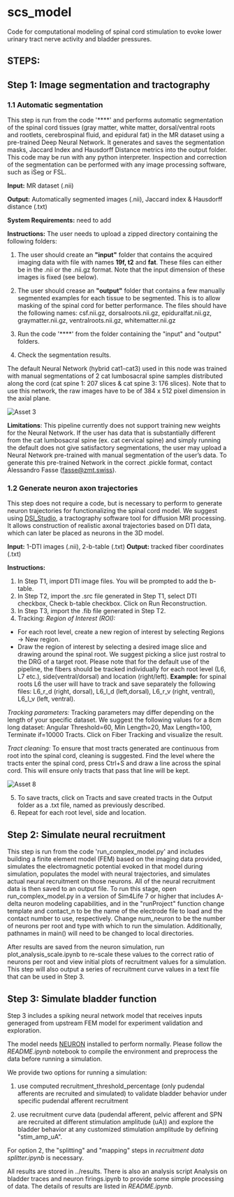 # scs_model
Code for computational modeling of spinal cord stimulation to evoke lower urinary tract nerve activity and bladder pressures.

## STEPS: 

## Step 1: Image segmentation and tractography

### 1.1 Automatic segmentation
This step is run from the code '****' and performs automatic segmentation of the spinal cord tissues (gray matter, white matter, dorsal/ventral roots and rootlets, cerebrospinal fluid, and epidural fat) in the MR dataset using a pre-trained Deep Neural Network. It generates and saves the segmentation masks, Jaccard Index and Hausdorff Distance metrics into the output folder. This code may be run with any python interpreter. Inspection and correction of the segmentation can be performed with any image processing software, such as iSeg or FSL.

**Input:** MR dataset (.nii)

**Output:** Automatically segmented images (.nii), Jaccard index & Hausdorff distance (.txt)

**System Requirements:**
need to add

**Instructions:** The user needs to upload a zipped directory containing the following folders: 
1. The user should create an **"input"** folder that contains the acquired imaging data with file with names **19f, t2** and **fat**. These files can either be in the .nii or the .nii.gz format. Note that the input dimension of these images is fixed (see below).

2. The user should crease an **"output"** folder that contains a few manually segmented examples for each tissue to be segmented. This is to allow masking of the spinal cord for better performance. The files should have the following names:
csf.nii.gz, dorsalroots.nii.gz, epiduralfat.nii.gz, graymatter.nii.gz, ventralroots.nii.gz, whitematter.nii.gz

3. Run the code '****' from the folder containing the "input" and "output" folders.

4. Check the segmentation results.

The default Neural Network (hybrid cat1-cat3) used in this node was trained with manual segmentations of 2 cat lumbosacral spine samples distributed along the cord (cat spine 1: 207 slices & cat spine 3: 176 slices). Note that to use this network, the raw images have to be of 384 x 512 pixel dimension in the axial plane.

![Asset 3](https://user-images.githubusercontent.com/43448105/191312158-00045d2b-d32c-4bdf-8836-307683e137f6.png)

**Limitations**: This pipeline currently does not support training new weights for the Neural Network. If the user has data that is substantially different from the cat lumbosacral spine (ex. cat cervical spine) and simply running the default does not give satisfactory segmentations, the user may upload a Neural Network pre-trained with manual segmentation of the user’s data. To generate this pre-trained Network in the correct .pickle format, contact Alessandro Fasse (fasse@zmt.swiss).

### 1.2 Generate neuron axon trajectories
This step does not require a code, but is necessary to perform to generate neuron trajectories for functionalizing the spinal cord model. We suggest using [DSI_Studio](https://dsi-studio.labsolver.org/), a tractography software tool for diffusion MRI processing. It allows construction of realistic axonal trajectories based on DTI data, which can later be placed as neurons in the 3D model.

**Input:** 1-DTI images (.nii), 2-b-table (.txt)
**Output:** tracked fiber coordinates (.txt)

**Instructions:** 
1. In Step T1, import DTI image files. You will be prompted to add the b-table.
2. In Step T2, import the .src file generated in Step T1, select DTI checkbox, Check b-table checkbox. Click on Run Reconstruction.
3. In Step T3, import the .fib file generated in Step T2.
4. Tracking:
*Region of Interest (ROI):*
- For each root level, create a new region of interest by selecting Regions -> New region.  
- Draw the region of interest by selecting a desired image slice and drawing around the spinal root. We suggest picking a slice just rostral to the DRG of a target root. Please note that for the default use of the pipeline, the fibers should be tracked individually for each root level (L6, L7 etc.), side(ventral/dorsal) and location (right/left).
**Example:** for spinal roots L6 the user will have to track and save separately the following files: L6_r_d (right, dorsal), L6_l_d (left,dorsal), L6_r_v (right, ventral), L6_l_v (left, ventral).

*Tracking parameters:*
Tracking parameters may differ depending on the length of your specific dataset. We suggest the following values for a 8cm long dataset: Angular Threshold=60, Min Length=20, Max Length=100, Terminate if=10000 Tracts.
Click on Fiber Tracking and visualize the result.

*Tract cleaning:*
To ensure that most tracts generated are continuous from root into the spinal cord, cleaning is suggested. Find the level where the tracts enter the spinal cord, press Ctrl+S and draw a line across the spinal cord. This will ensure only tracts that pass that line will be kept.

![Asset 8](https://user-images.githubusercontent.com/43448105/191318832-e0b5d978-e7cb-4d73-b1a8-889e8b4931b9.png)

5. To save tracts, click on Tracts and save created tracts in the Output folder as a .txt file, named as previously described.
6. Repeat for each root level, side and location.

## Step 2: Simulate neural recruitment

This step is run from the code 'run_complex_model.py' and includes building a finite element model (FEM) based on the imaging data provided, simulates the electromagnetic potential evoked in that model during simulation, populates the model with neural trajectories, and simulates actual neural recruitment on those neurons. All of the neural recruitment data is then saved to an output file. To run this stage, open run_complex_model.py in a version of Sim4Life 7 or higher that includes A-delta neuron modeling capabilities, and in the "runProject" function change template and contact_n to be the name of the electrode file to load and the contact number to use, respectively. Change num_neuron to be the number of neurons per root and type with which to run the simulation. Additionally, pathnames in main() will need to be changed to local directories. 

After results are saved from the neuron simulation, run plot_analysis_scale.ipynb to re-scale these values to the correct ratio of neurons per root and view initial plots of recruitment values for a simulation. This step will also output a series of recruitment curve values in a text file that can be used in Step 3. 

## Step 3: Simulate bladder function

Step 3 includes a spiking neural network model that receives inputs generaged from upstream FEM model for experiment validation and exploration. 

The model needs [NEURON](https://www.neuron.yale.edu/neuron/) installed to perform normally. Please follow the *README.ipynb* notebook to compile the environment and preprocess the data before running a simulation.

We provide two options for running a simulation: 

1. use computed recruitment_threshold_percentage (only pudendal afferents are recruited and simulated) to validate bladder behavior under specific pudendal afferent recruitment

2. use recruitment curve data (pudendal afferent, pelvic afferent and SPN are recruited at different stimulation amplitude (uA)) and explore the bladder behavior at any customized stimulation amplitude by defining "stim_amp_uA". 

For option 2, the "splitting" and "mapping" steps in *recruitment data splitter.ipynb* is necessary.

All results are stored in ../results. There is also an analysis script Analysis on bladder traces and neuron firings.ipynb to provide some simple processing of data. The details of results are listed in *README.ipynb*.


